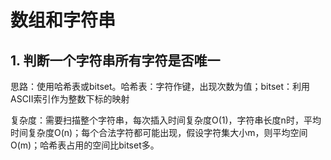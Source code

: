 # 数组和字符串



## 1. 判断一个字符串所有字符是否唯一

思路：使用哈希表或bitset。哈希表：字符作键，出现次数为值；bitset：利用ASCII索引作为整数下标的映射

复杂度：需要扫描整个字符串，每次插入时间复杂度O(1)，字符串长度n时，平均时间复杂度O(n)；每个合法字符都可能出现，假设字符集大小m，则平均空间O(m)；哈希表占用的空间比bitset多。

